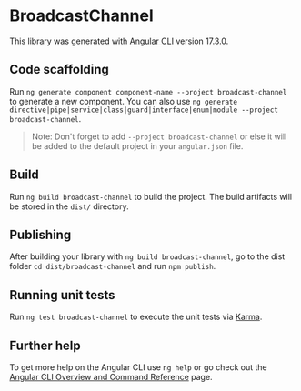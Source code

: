 # BroadcastChannel

This library was generated with [Angular CLI](https://github.com/angular/angular-cli) version 17.3.0.

## Code scaffolding

Run `ng generate component component-name --project broadcast-channel` to generate a new component. You can also use `ng generate directive|pipe|service|class|guard|interface|enum|module --project broadcast-channel`.
> Note: Don't forget to add `--project broadcast-channel` or else it will be added to the default project in your `angular.json` file. 

## Build

Run `ng build broadcast-channel` to build the project. The build artifacts will be stored in the `dist/` directory.

## Publishing

After building your library with `ng build broadcast-channel`, go to the dist folder `cd dist/broadcast-channel` and run `npm publish`.

## Running unit tests

Run `ng test broadcast-channel` to execute the unit tests via [Karma](https://karma-runner.github.io).

## Further help

To get more help on the Angular CLI use `ng help` or go check out the [Angular CLI Overview and Command Reference](https://angular.io/cli) page.
